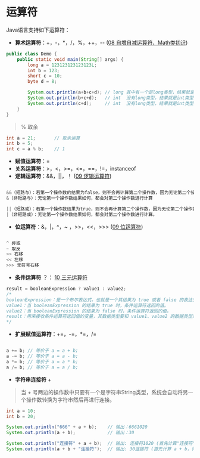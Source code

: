 # 运算符

Java语言支持如下运算符：

- **算术运算符**：+，-，*，/，%，++，-- ([08 自增自减运算符、Math类初识](https://github.com/m1ng-wym/JavaLearning/blob/main/Java%E7%AC%94%E8%AE%B0/08%20%E8%87%AA%E5%A2%9E%E8%87%AA%E5%87%8F%E8%BF%90%E7%AE%97%E7%AC%A6%E3%80%81Math%E7%B1%BB%E5%88%9D%E8%AF%86.md))

```java
public class Demo {
    public static void main(String[] args) {
        long a = 123123123123123L;
        int b = 123;
        short c = 10;
        byte d = 8;

        System.out.println(a+b+c+d); // long 其中有一个是long类型，结果就是long类型
        System.out.println(b+c+d);   // int  没有long类型，结果就是int类型    
        System.out.println(c+d);     // int  没有long类型，结果就是int类型，无论有没有int 
    }
}
```

> % 取余
```java
int a = 21;       // 取余运算
int b = 5;
int c = a % b;    // 1
```

- **赋值运算符**：=
- **关系运算符**：>，<，>=，<=，==，!=，instanceof 
- **逻辑运算符**：&&，||，！ ([09 逻辑运算符](https://github.com/m1ng-wym/JavaLearning/blob/main/Java%E7%AC%94%E8%AE%B0/09%20%E9%80%BB%E8%BE%91%E8%BF%90%E7%AE%97%E7%AC%A6%E3%80%81%E4%BD%8D%E8%BF%90%E7%AE%97%E7%AC%A6.md))


```java

&&（短路与）：若第一个操作数的结果为false，则不会再计算第二个操作数，因为无论第二个操作数结果如何，整个表达式结果必然是false。
&（非短路与）：无论第一个操作数结果如何，都会对第二个操作数进行计算

||（短路或）：若第一个操作数结果为true，则不会再计算第二个操作数，因为无论第二个操作数结果如何，整个表达式结果必然是true。
|（非短路或）：无论第一个操作数结果如何，都会对第二个操作数进行计算。

```

- **位运算符**：&，|，^，~ ，>>，<<，>>> ([09 位运算符](https://github.com/m1ng-wym/JavaLearning/blob/main/Java%E7%AC%94%E8%AE%B0/09%20%E9%80%BB%E8%BE%91%E8%BF%90%E7%AE%97%E7%AC%A6%E3%80%81%E4%BD%8D%E8%BF%90%E7%AE%97%E7%AC%A6.md))

```java

^ 异或
~ 取反
>> 右移
<< 左移
>>> 无符号右移

```

- **条件运算符** ？：   [10 三元运算符](https://github.com/m1ng-wym/JavaLearning/blob/main/Java%E7%AC%94%E8%AE%B0/10%20%E4%B8%89%E5%85%83%E8%BF%90%E7%AE%97%E7%AC%A6.md)
```java
result = booleanExpression ? value1 : value2;
/* 
booleanExpression：是一个布尔表达式，也就是一个其结果为 true 或者 false 的表达式。
value1：当 booleanExpression 的结果为 true 时，条件运算符返回的值。
value2：当 booleanExpression 的结果为 false 时，条件运算符返回的值。
result：用来接收条件运算符返回值的变量，其数据类型要和 value1、value2 的数据类型兼容。 
*/
```

- **扩展赋值运算符**：+=，-=，*=，/=
```java

a += b; // 等价于 a = a + b;
a -= b; // 等价于 a = a - b;
a *= b; // 等价于 a = a * b;
a /= b; // 等价于 a = a / b;

```

- **字符串连接符**  +
> 当 + 号两边的操作数中只要有一个是字符串String类型，系统会自动将另一个操作数转换为字符串然后再进行连接。

```java
int a = 10;
int b = 20;

System.out.println("666" + a + b);    // 输出：6661020
System.out.println(a + b);            // 输出：30

System.out.println("连接符" + a + b);  // 输出: 连接符1020 (首先计算"连接符"+a，此时a是 int 类型，会被自动转换为字符串 "10"，与 "连接符" 连接得到 "连接符10" ；接着再将结果与 b（int 类型，自动转换为 "20" ）连接，最终得到 "连接符1020")
System.out.println(a + b + "连接符");  // 输出: 30连接符 (首先计算 a + b，得到 30，然后将结果转换为字符串 "30"，再与 "连接符" 连接，最终得到 "30连接符")
``` 